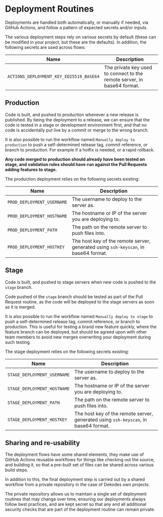 # Deployment Routines

Deployments are handled both automatically, or manually if needed, via GitHub Actions, and follow a pattern of expected secrets and/or inputs.

The various deployment steps rely on various secrets by default (these can be modified in your project, but these are the defaults). In addition, the following secrets are used across flows:

| Name                                    | Description                                                             |
|-----------------------------------------|-------------------------------------------------------------------------|
| `ACTIONS_DEPLOYMENT_KEY_ED25519_BASE64` | The private key used to connect to the remote server, in base64 format. |

## Production

Code is built, and pushed to production whenever a new release is published. By tieing the deployment to a release, we can ensure that the code is tested in a stage or development environment first, and that no code is accidentally put live by a commit or merge to the wrong branch.

It is also possible to run the workflow named `Manually deploy to production` to push a self-determined release tag, commit reference, or branch to production. For example if a hotfix is needed, or a rapid rollback.

**Any code merged to production should already have been tested on stage, and validation rules should have run against the Pull Requests adding features to stage.**

The production deployment relies on the following secrets existing:

| Name                                    | Description                                                                         |
|-----------------------------------------|-------------------------------------------------------------------------------------|
| `PROD_DEPLOYMENT_USERNAME`              | The username to deploy to the server as.                                            |
| `PROD_DEPLOYMENT_HOSTNAME`              | The hostname or IP of the server you are deploying to.                              |
| `PROD_DEPLOYMENT_PATH`                  | The path on the remote server to push files into.                                   |
| `PROD_DEPLOYMENT_HOSTKEY`			   | The host key of the remote server, generated using `ssh-keyscan`, in base64 format. |

## Stage

Code is built, and pushed to stage servers when new code is pushed to the `stage` branch.

Code pushed ot the `stage` branch should be tested as part of the Pull Request routine, as the code will be deployed to the stage servers as soon as it is merged.

It is also possible to run the workflow named `Manually deploy to stage` to push a self-determined release tag, commit reference, or branch to production. This is useful for testing a brand new feature quickly, where the feature branch can be deployed, but should be agreed upon with other team members to avoid new merges overwriting your deployment during such testing.

The stage deployment relies on the following secrets existing:

| Name                          | Description                                                                          |
|-------------------------------|--------------------------------------------------------------------------------------|
| `STAGE_DEPLOYMENT_USERNAME`   | The username to deploy to the server as.                                             |
| `STAGE_DEPLOYMENT_HOSTNAME`   | The hostname or IP of the server you are deploying to.                               |
| `STAGE_DEPLOYMENT_PATH`       | The path on the remote server to push files into.                                    |
| `STAGE_DEPLOYMENT_HOSTKEY`	 | The host key of the remote server, generated using `ssh-keyscan`, in base64 format.  |

## Sharing and re-usability

The deployment flows have some shared elements, they make use of GitHub Actions reusable workflows for things like checking out the source, and building it, so that a pre-built set
of files can be shared across various build steps.

In addition to this, the final deployment step is carried out by a shared workflow from a private repository in the case of Dekodes own projects.

The private repository allows us to maintain a single set of deployment routines that may change over time, ensuring our deployments always follow best practices, and are kept secret so that any and all additional security checks that are part of the deployment routine can remain private.
